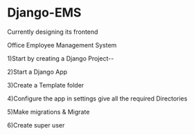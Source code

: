 # Django-EMS

Currently designing its frontend 

Office Employee Management System


1)Start by creating a Django Project--

2)Start a Django App 

3)Create a Template folder

4)Configure the app in settings give all the required Directories

5)Make migrations & Migrate

6)Create super user
